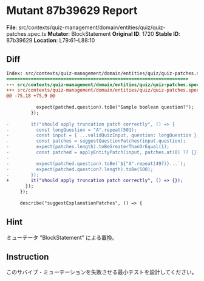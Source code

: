 # Mutant 87b39629 Report

**File**: src/contexts/quiz-management/domain/entities/quiz/quiz-patches.spec.ts
**Mutator**: BlockStatement
**Original ID**: 1720
**Stable ID**: 87b39629
**Location**: L79:61–L88:10

## Diff

```diff
Index: src/contexts/quiz-management/domain/entities/quiz/quiz-patches.spec.ts
===================================================================
--- src/contexts/quiz-management/domain/entities/quiz/quiz-patches.spec.ts	original
+++ src/contexts/quiz-management/domain/entities/quiz/quiz-patches.spec.ts	mutated #1720
@@ -75,18 +75,9 @@
 
           expect(patched.question).toBe("Sample boolean question?");
         });
 
-        it("should apply truncation patch correctly", () => {
-          const longQuestion = "A".repeat(501);
-          const input = { ...validQuizInput, question: longQuestion };
-          const patches = suggestQuestionPatches(input.question);
-          expect(patches.length).toBeGreaterThanOrEqual(1);
-          const patched = applyEntityPatch(input, patches.at(0) ?? {});
-
-          expect(patched.question).toBe(`${"A".repeat(497)}...`);
-          expect(patched.question?.length).toBe(500);
-        });
+        it("should apply truncation patch correctly", () => {});
       });
     });
 
     describe("suggestExplanationPatches", () => {
```

## Hint

ミューテータ "BlockStatement" による置換。

## Instruction

このサバイブ・ミューテーションを失敗させる最小テストを設計してください。
